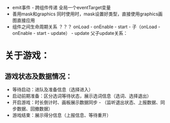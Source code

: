 * emit事件 - 跨组件传递
全局一个eventTarget变量
* 善用mask和graphics
同时使用时，mask设置好类型，直接使用graphics画图直接应用
* 组件之间生命周期关系 ？？？
onLoad - onEnable - start - 子（onLoad - onEnable - start - update） - update
父子update关系：


# 关于游戏：
## 游戏状态及数据情况：
- 等待启动：进队及准备信息（选择进入）
- 启动前期准备：区分选词等待状态，展示选词信息（选词、选择退出）
- 开启游戏：时长倒计时、画板展示数据同步 - （监听退出状态、上报数据、同步数据、回撤数据）
- 游戏结束：展示得分信息（上报信息、等待重开）